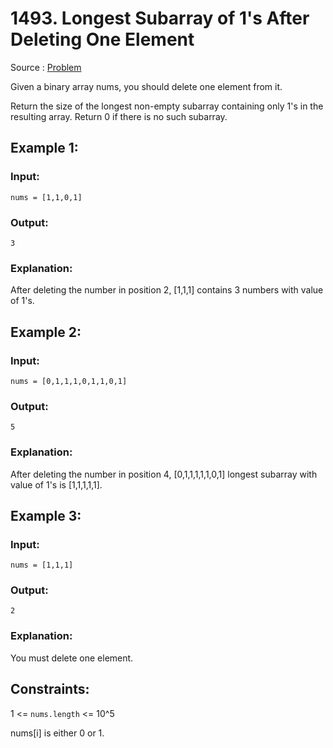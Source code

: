 # 1493. Longest Subarray of 1's After Deleting One Element

Source : [Problem](https://leetcode.com/problems/longest-subarray-of-1s-after-deleting-one-element)

Given a binary array nums, you should delete one element from it.

Return the size of the longest non-empty subarray containing only 1's in the resulting array. Return 0 if there is no such subarray.

## Example 1:

### Input:

    nums = [1,1,0,1]

### Output:

    3

### Explanation:

After deleting the number in position 2, [1,1,1] contains 3 numbers with value of 1's.

## Example 2:

### Input:

    nums = [0,1,1,1,0,1,1,0,1]

### Output:

    5

### Explanation:

After deleting the number in position 4, [0,1,1,1,1,1,0,1] longest subarray with value of 1's is [1,1,1,1,1].

## Example 3:

### Input:

    nums = [1,1,1]

### Output:

    2

### Explanation:

You must delete one element.

## Constraints:

1 <= `nums.length` <= 10^5

nums[i] is either 0 or 1.
